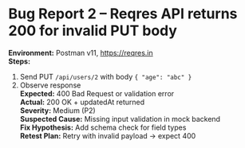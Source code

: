 # Bug Report 2 – Reqres API returns 200 for invalid PUT body
**Environment:** Postman v11, https://reqres.in  
**Steps:**
1. Send PUT `/api/users/2` with body `{ "age": "abc" }`
2. Observe response  
**Expected:** 400 Bad Request or validation error  
**Actual:** 200 OK + updatedAt returned  
**Severity:** Medium (P2)  
**Suspected Cause:** Missing input validation in mock backend  
**Fix Hypothesis:** Add schema check for field types  
**Retest Plan:** Retry with invalid payload → expect 400  
